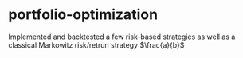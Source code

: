 # portfolio-optimization
Implemented and backtested a few risk-based strategies as well as a classical Markowitz risk/retrun strategy 
$\frac{a}{b}$
